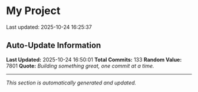 # My Project


Last updated: 2025-10-24 16:25:37





































































































































## Auto-Update Information

**Last Updated:** 2025-10-24 16:50:01
**Total Commits:** 133
**Random Value:** 7801
**Quote:** _Building something great, one commit at a time._

---
_This section is automatically generated and updated._